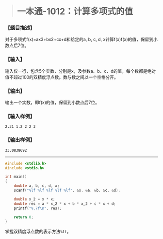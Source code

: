 > # 一本通-1012：计算多项式的值

### 【题目描述】

对于多项式f(x)=ax3+bx2+cx+d和给定的a, b, c, d, x计算f(x)f(x)的值，保留到小数点后7位。

### 【输入】

输入仅一行，包含5个实数，分别是x，及参数a、b、c、d的值，每个数都是绝对值不超过100的双精度浮点数。数与数之间以一个空格分开。

### 【输出】

输出一个实数，即f(x)的值，保留到小数点后7位。

### 【输入样例】

```
2.31 1.2 2 2 3
```

### 【输出样例】

```
33.0838692
```

----

```c
#include <stdlib.h>
#include <stdio.h>

int main()
{
	double a, b, c, d, x;
	scanf("%lf %lf %lf %lf %lf", &x, &a, &b, &c, &d);

	double x_2 = x * x;
	double res = a * x_2 * x + b * x_2 + c * x + d;
	printf("%.7f\n", res);

	return 0;
}
```

掌握双精度浮点数的表示方法`%lf`。